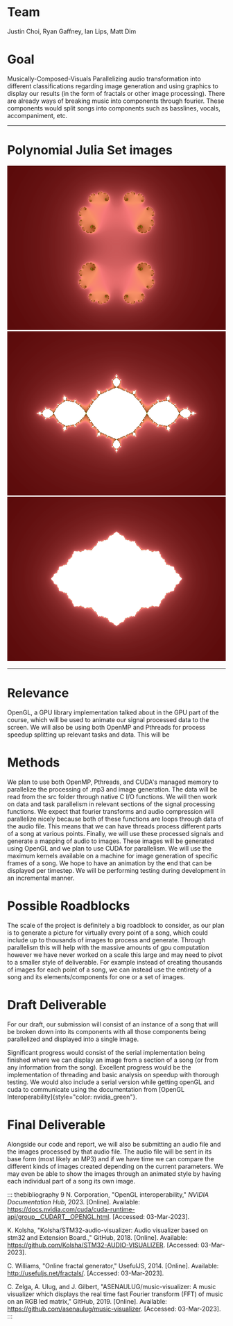 # Team

Justin Choi, Ryan Gaffney, Ian Lips, Matt Dim

# Goal

Musically-Composed-Visuals Parallelizing audio transformation into
different classifications regarding image generation and using graphics
to display our results (in the form of fractals or other image
processing). There are already ways of breaking music into components
through fourier. These components would split songs into components such
as basslines, vocals, accompaniment, etc.

  ---------------------------- ---------------------------- ---------------------------- -- -- --
# Polynomial Julia Set images
  ![image](/Latex/imgs/image1.png)    ![image](/Latex/imgs/image2.png)   ![image](/Latex/imgs/image3.png)        
  ---------------------------- ---------------------------- ---------------------------- -- -- --

# Relevance

OpenGL, a GPU library implementation talked about in the GPU part of the
course, which will be used to animate our signal processed data to the
screen. We will also be using both OpenMP and Pthreads for process
speedup splitting up relevant tasks and data. This will be

# Methods

We plan to use both OpenMP, Pthreads, and CUDA's managed memory to
parallelize the processing of .mp3 and image generation. The data will
be read from the src folder through native C I/O functions. We will then
work on data and task parallelism in relevant sections of the signal
processing functions. We expect that fourier transforms and audio
compression will parallelize nicely because both of these functions are
loops through data of the audio file. This means that we can have
threads process different parts of a song at various points. Finally, we
will use these processed signals and generate a mapping of audio to
images. These images will be generated using OpenGL and we plan to use
CUDA for parallelism. We will use the maximum kernels available on a
machine for image generation of specific frames of a song. We hope to
have an animation by the end that can be displayed per timestep. We will
be performing testing during development in an incremental manner.

# Possible Roadblocks

The scale of the project is definitely a big roadblock to consider, as
our plan is to generate a picture for virtually every point of a song,
which could include up to thousands of images to process and generate.
Through parallelism this will help with the massive amounts of gpu
computation however we have never worked on a scale this large and may
need to pivot to a smaller style of deliverable. For example instead of
creating thousands of images for each point of a song, we can instead
use the entirety of a song and its elements/components for one or a set
of images.

# Draft Deliverable

For our draft, our submission will consist of an instance of a song that
will be broken down into its components with all those components being
parallelized and displayed into a single image.

Significant progress would consist of the serial implementation being
finished where we can display an image from a section of a song (or from
any information from the song). Excellent progress would be the
implementation of threading and basic analysis on speedup with thorough
testing. We would also include a serial version while getting openGL and
cuda to communicate using the documentation from [OpenGL
Interoperability]{style="color: nvidia_green"}.

# Final Deliverable

Alongside our code and report, we will also be submitting an audio file
and the images processed by that audio file. The audio file will be sent
in its base form (most likely an MP3) and if we have time we can compare
the different kinds of images created depending on the current
parameters. We may even be able to show the images through an animated
style by having each individual part of a song its own image.

::: thebibliography
9 N. Corporation, "OpenGL interoperability," *NVIDIA Documentation Hub*,
2023. \[Online\]. Available:
<https://docs.nvidia.com/cuda/cuda-runtime-api/group__CUDART__OPENGL.html>.
\[Accessed: 03-Mar-2023\].

K. Kolsha, "Kolsha/STM32-audio-visualizer: Audio visualizer based on
stm32 and Extension Board.," GitHub, 2018. \[Online\]. Available:
<https://github.com/Kolsha/STM32-AUDIO-VISUALIZER>. \[Accessed:
03-Mar-2023\].

C. Williams, "Online fractal generator," UsefulJS, 2014. \[Online\].
Available: <http://usefuljs.net/fractals/>. \[Accessed: 03-Mar-2023\].

C. Zelga, A. Ulug, and J. Gilbert, "ASENAULUG/music-visualizer: A music
visualizer which displays the real time fast Fourier transform (FFT) of
music on an RGB led matrix," GitHub, 2019. \[Online\]. Available:
<https://github.com/asenaulug/music-visualizer>. \[Accessed:
03-Mar-2023\].
:::
